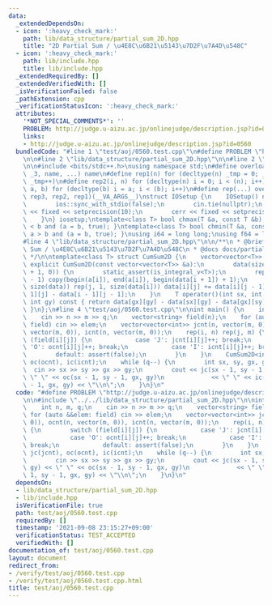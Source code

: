 ```yaml
---
data:
  _extendedDependsOn:
  - icon: ':heavy_check_mark:'
    path: lib/data_structure/partial_sum_2D.hpp
    title: "2D Partial Sum / \u4E8C\u6B21\u5143\u7D2F\u7A4D\u548C"
  - icon: ':heavy_check_mark:'
    path: lib/include.hpp
    title: lib/include.hpp
  _extendedRequiredBy: []
  _extendedVerifiedWith: []
  _isVerificationFailed: false
  _pathExtension: cpp
  _verificationStatusIcon: ':heavy_check_mark:'
  attributes:
    '*NOT_SPECIAL_COMMENTS*': ''
    PROBLEM: http://judge.u-aizu.ac.jp/onlinejudge/description.jsp?id=0560
    links:
    - http://judge.u-aizu.ac.jp/onlinejudge/description.jsp?id=0560
  bundledCode: "#line 1 \"test/aoj/0560.test.cpp\"\n#define PROBLEM \"http://judge.u-aizu.ac.jp/onlinejudge/description.jsp?id=0560\"\
    \n\n#line 2 \"lib/data_structure/partial_sum_2D.hpp\"\n\n#line 2 \"lib/include.hpp\"\
    \n\n#include <bits/stdc++.h>\nusing namespace std;\n#define overload3(_1, _2,\
    \ _3, name, ...) name\n#define rep1(n) for (decltype(n) _tmp = 0; _tmp < (n);\
    \ _tmp++)\n#define rep2(i, n) for (decltype(n) i = 0; i < (n); i++)\n#define rep3(i,\
    \ a, b) for (decltype(b) i = a; i < (b); i++)\n#define rep(...) overload3(__VA_ARGS__,\
    \ rep3, rep2, rep1)(__VA_ARGS__)\nstruct IOSetup {\n    IOSetup() noexcept {\n\
    \        ios::sync_with_stdio(false);\n        cin.tie(nullptr);\n        cout\
    \ << fixed << setprecision(10);\n        cerr << fixed << setprecision(10);\n\
    \    }\n} iosetup;\ntemplate<class T> bool chmax(T &a, const T &b) { return a\
    \ < b and (a = b, true); }\ntemplate<class T> bool chmin(T &a, const T &b) { return\
    \ a > b and (a = b, true); }\nusing i64 = long long;\nusing f64 = long double;\n\
    #line 4 \"lib/data_structure/partial_sum_2D.hpp\"\n\n/**\n * @brief 2D Partial\
    \ Sum / \u4E8C\u6B21\u5143\u7D2F\u7A4D\u548C\n * @docs docs/partial_sum_2D.md\n\
    \ */\n\ntemplate<class T> struct CumSum2D {\n    vector<vector<T>> data;\n   \
    \ explicit CumSum2D(const vector<vector<T>> &a):\n        data(size(a) + 1, vector<T>(size(a[0])\
    \ + 1, 0)) {\n        static_assert(is_integral_v<T>);\n        rep(i, size(data)\
    \ - 1) copy(begin(a[i]), end(a[i]), begin(data[i + 1]) + 1);\n        rep(i, 1,\
    \ size(data)) rep(j, 1, size(data[i])) data[i][j] += data[i][j - 1] + data[i -\
    \ 1][j] - data[i - 1][j - 1];\n    }\n    T operator()(int sx, int sy, int gx,\
    \ int gy) const { return data[gx][gy] - data[sx][gy] - data[gx][sy] + data[sx][sy];\
    \ }\n};\n#line 4 \"test/aoj/0560.test.cpp\"\n\nint main() {\n    int n, m, q;\n\
    \    cin >> n >> m >> q;\n    vector<string> field(n);\n    for (auto &&elem:\
    \ field) cin >> elem;\n    vector<vector<int>> jcnt(n, vector(m, 0)), ocnt(n,\
    \ vector(m, 0)), icnt(n, vector(m, 0));\n    rep(i, n) rep(j, m) {\n        switch\
    \ (field[i][j]) {\n            case 'J': jcnt[i][j]++; break;\n            case\
    \ 'O': ocnt[i][j]++; break;\n            case 'I': icnt[i][j]++; break;\n    \
    \        default: assert(false);\n        }\n    }\n    CumSum2D<int> jc(jcnt),\
    \ oc(ocnt), ic(icnt);\n    while (q--) {\n        int sx, sy, gx, gy;\n      \
    \  cin >> sx >> sy >> gx >> gy;\n        cout << jc(sx - 1, sy - 1, gx, gy) <<\
    \ \" \" << oc(sx - 1, sy - 1, gx, gy)\n             << \" \" << ic(sx - 1, sy\
    \ - 1, gx, gy) << \"\\n\";\n    }\n}\n"
  code: "#define PROBLEM \"http://judge.u-aizu.ac.jp/onlinejudge/description.jsp?id=0560\"\
    \n\n#include \"../../lib/data_structure/partial_sum_2D.hpp\"\n\nint main() {\n\
    \    int n, m, q;\n    cin >> n >> m >> q;\n    vector<string> field(n);\n   \
    \ for (auto &&elem: field) cin >> elem;\n    vector<vector<int>> jcnt(n, vector(m,\
    \ 0)), ocnt(n, vector(m, 0)), icnt(n, vector(m, 0));\n    rep(i, n) rep(j, m)\
    \ {\n        switch (field[i][j]) {\n            case 'J': jcnt[i][j]++; break;\n\
    \            case 'O': ocnt[i][j]++; break;\n            case 'I': icnt[i][j]++;\
    \ break;\n            default: assert(false);\n        }\n    }\n    CumSum2D<int>\
    \ jc(jcnt), oc(ocnt), ic(icnt);\n    while (q--) {\n        int sx, sy, gx, gy;\n\
    \        cin >> sx >> sy >> gx >> gy;\n        cout << jc(sx - 1, sy - 1, gx,\
    \ gy) << \" \" << oc(sx - 1, sy - 1, gx, gy)\n             << \" \" << ic(sx -\
    \ 1, sy - 1, gx, gy) << \"\\n\";\n    }\n}\n"
  dependsOn:
  - lib/data_structure/partial_sum_2D.hpp
  - lib/include.hpp
  isVerificationFile: true
  path: test/aoj/0560.test.cpp
  requiredBy: []
  timestamp: '2021-09-08 23:15:27+09:00'
  verificationStatus: TEST_ACCEPTED
  verifiedWith: []
documentation_of: test/aoj/0560.test.cpp
layout: document
redirect_from:
- /verify/test/aoj/0560.test.cpp
- /verify/test/aoj/0560.test.cpp.html
title: test/aoj/0560.test.cpp
---
```

